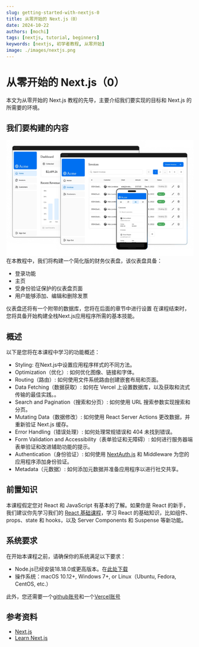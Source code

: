 ```yaml
---
slug: getting-started-with-nextjs-0
title: 从零开始的 Next.js（0）
date: 2024-10-22
authors: [mochi]
tags: [nextjs, tutorial, beginners]
keywords: [nextjs, 初学者教程, 从零开始]
image: ./images/nextjs.png
---
```

# 从零开始的 Next.js（0）

本文为从零开始的 Next.js 教程的先导，主要介绍我们要实现的目标和 Next.js 的所需要的环境。

<!-- truncate -->

## 我们要构建的内容

![构建内容](./images/nextjs-0-1.png)
    在本教程中，我们将构建一个简化版的财务仪表盘，该仪表盘具备：

- 登录功能
- 主页
- 受身份验证保护的仪表盘页面
- 用户能够添加、编辑和删除发票

仪表盘还将有一个附带的数据库，您将在后面的章节中进行设置
在课程结束时，您将具备开始构建全栈Next.js应用程序所需的基本技能。

## 概述

 以下是您将在本课程中学习的功能概述：

- Styling: 在Next.js中设置应用程序样式的不同方法。
- Optimization（优化）: 如何优化图像、链接和字体。
- Routing（路由）: 如何使用文件系统路由创建嵌套布局和页面。
- Data Fetching（数据获取）: 如何在 Vercel 上设置数据库，以及获取和流式传输的最佳实践。。
- Search and Pagination（搜索和分页）: 如何使用 URL 搜索参数实现搜索和分页。
- Mutating Data（数据修改）: 如何使用 React Server Actions 更改数据，并重新验证 Next.js 缓存。
- Error Handling（错误处理）: 如何处理常规错误和 404 未找到错误。
- Form Validation and Accessibility（表单验证和无障碍）: 如何进行服务器端表单验证和改进辅助功能的提示。
- Authentication（身份验证）: 如何使用 [NextAuth.js](https://next-auth.js.org/) 和 Middleware 为您的应用程序添加身份验证。
- Metadata（元数据）: 如何添加元数据并准备应用程序以进行社交共享。

## 前置知识

本课程假定您对 React 和 JavaScript 有基本的了解。如果你是 React 的新手，我们建议你先学习我们的 [React 基础课程](https://nextjs.org/learn/react-foundations)，学习 React 的基础知识，比如组件、props、state 和 hooks，以及 Server Components 和 Suspense 等新功能。

## 系统要求

在开始本课程之前，请确保你的系统满足以下要求：

- Node.js已经安装18.18.0或更高版本。在[此处下载](https://nodejs.org/zh-cn)
- 操作系统：macOS 10.12+, Windows 7+, or Linux（Ubuntu, Fedora, CentOS, etc.）

此外，您还需要一个[github账号](https://github.com/)和一个[Vercel账号](https://vercel.com/)

## 参考资料

- [Next.js](https://nextjs.org/)
- [Learn Next.js](https://nextjs.org/learn/dashboard-app)
